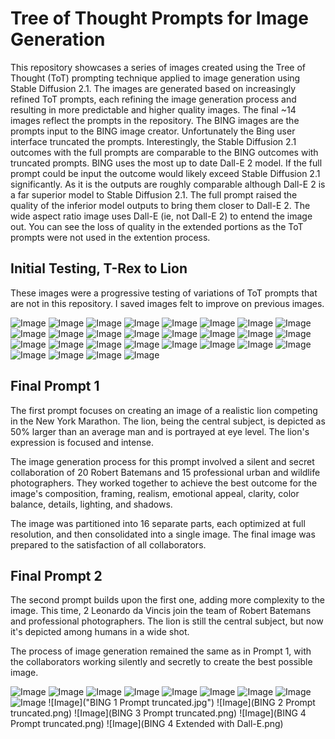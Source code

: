# Tree of Thought Prompts for Image Generation

This repository showcases a series of images created using the Tree of Thought (ToT) prompting technique applied to image generation using Stable Diffusion 2.1. The images are generated based on increasingly refined ToT prompts, each refining the image generation process and resulting in more predictable and higher quality images. The final ~14 images reflect the prompts in the repository. The BING images are the prompts input to the BING image creator. Unfortunately the Bing user interface truncated the prompts. Interestingly, the Stable Diffusion 2.1 outcomes with the full prompts are comparable to the BING outcomes with truncated prompts. BING uses the most up to date Dall-E 2 model. If the full prompt could be input the outcome would likely exceed Stable Diffusion 2.1 significantly. As it is the outputs are roughly comparable although Dall-E 2 is a far superior model to Stable Diffusion 2.1. The full prompt raised the quality of the inferior model outputs to bring them closer to Dall-E 2. The wide aspect ratio image uses Dall-E (ie, not Dall-E 2) to entend the image out. You can see the loss of quality in the extended portions as the ToT prompts were not used in the extention process.  

## Initial Testing, T-Rex to Lion

These images were a progressive testing of variations of ToT prompts that are not in this repository. I saved images felt to improve on previous images.

![Image](1.jpg)
![Image](2.jpg)
![Image](3.jpg)
![Image](4.jpg)
![Image](5.jpg)
![Image](6.jpg)
![Image](7.jpg)
![Image](8.jpg)
![Image](9.jpg)
![Image](10.jpg)
![Image](11.jpg)
![Image](12.jpg)
![Image](13.jpg)
![Image](14.jpg)
![Image](15.jpg)
![Image](16.jpg)
![Image](17.jpg)
![Image](18.jpg)
![Image](19.jpg)
![Image](20.jpg)
![Image](21.jpg)
![Image](22.jpg)
![Image](23.jpg)
![Image](24.jpg)
![Image](25.jpg)
![Image](26.jpg)
![Image](27.jpg)
![Image](28.jpg)


## Final Prompt 1

The first prompt focuses on creating an image of a realistic lion competing in the New York Marathon. The lion, being the central subject, is depicted as 50% larger than an average man and is portrayed at eye level. The lion's expression is focused and intense. 

The image generation process for this prompt involved a silent and secret collaboration of 20 Robert Batemans and 15 professional urban and wildlife photographers. They worked together to achieve the best outcome for the image's composition, framing, realism, emotional appeal, clarity, color balance, details, lighting, and shadows. 

The image was partitioned into 16 separate parts, each optimized at full resolution, and then consolidated into a single image. The final image was prepared to the satisfaction of all collaborators.

## Final Prompt 2

The second prompt builds upon the first one, adding more complexity to the image. This time, 2 Leonardo da Vincis join the team of Robert Batemans and professional photographers. The lion is still the central subject, but now it's depicted among humans in a wide shot.

The process of image generation remained the same as in Prompt 1, with the collaborators working silently and secretly to create the best possible image.

![Image](29.jpg)
![Image](30.jpg)
![Image](31.jpg)
![Image](32.jpg)
![Image](33.jpg)
![Image](34.jpg)
![Image](35.jpg)
![Image](36.jpg)
![Image](37.jpg)
![Image]("BING 1 Prompt truncated.jpg")
![Image](BING 2 Prompt truncated.png)
![Image](BING 3 Prompt truncated.png)
![Image](BING 4 Prompt truncated.png)
![Image](BING 4 Extended with Dall-E.png)

